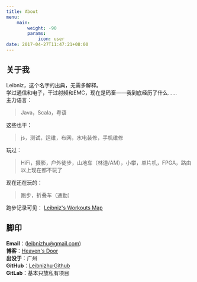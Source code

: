 ```yaml
---
title: About
menu:
    main: 
        weight: -90
        params:
            icon: user
date: 2017-04-27T11:47:21+08:00
---
```


## 关于我

Leibniz，这个名字的出典，无需多解释。  
学过通信和电子，干过射频和EMC，现在是码畜——我到底经历了什么……  
主力语言：
> Java，Scala，粤语
  
这些也干：
> js，测试，运维，布网，水电装修，手机维修

玩过：
> HiFi，摄影，户外徒步，山地车（林道/AM），小攀，单片机，FPGA，路由
> 以上现在都不玩了

现在还在玩的：
> 跑步，折叠车（通勤）

跑步记录可见： [Leibniz's Workouts Map](https://leibnizhu.github.io/running)

## 脚印

**Email**：(leibnizhu@gmail.com)  
**博客**：[Heaven's Door](leibnizhu.github.io)  
**出没于**：广州  
**GitHub**：[Leibnizhu·Github](https://github.com/Leibnizhu)  
**GitLab**：基本只放私有项目  
